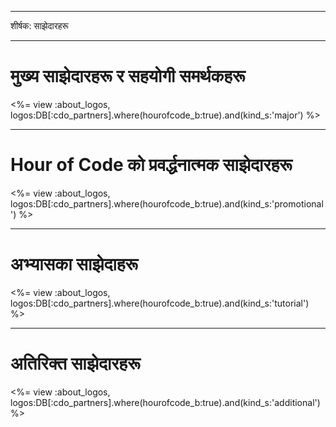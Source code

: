 * * *

शीर्षक: साझेदारहरू

* * *

# मुख्य साझेदारहरू र सहयोगी समर्थकहरू

<%= view :about_logos, logos:DB[:cdo_partners].where(hourofcode_b:true).and(kind_s:'major') %>

* * *

# Hour of Code को प्रवर्द्धनात्मक साझेदारहरू

<%= view :about_logos, logos:DB[:cdo_partners].where(hourofcode_b:true).and(kind_s:'promotional') %>

* * *

# अभ्यासका साझेदाहरू

<%= view :about_logos, logos:DB[:cdo_partners].where(hourofcode_b:true).and(kind_s:'tutorial') %>

* * *

# अतिरिक्त साझेदारहरू

<%= view :about_logos, logos:DB[:cdo_partners].where(hourofcode_b:true).and(kind_s:'additional') %>
